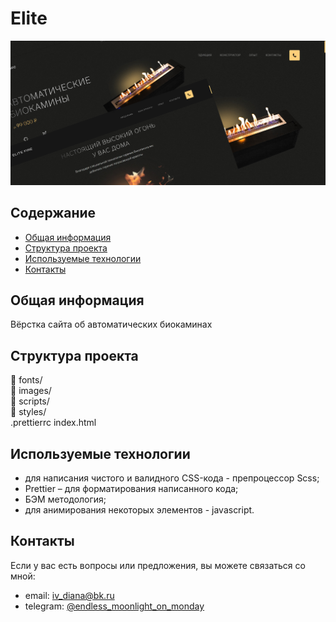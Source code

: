 # Elite
![Main photo](/main_photo10.jpg)

## Содержание
- [Общая информация](#общая-информация)
- [Структура проекта](#структура-проекта)
- [Используемые технологии](#используемые-технологии)
- [Контакты](#контакты)

## Общая информация
Вёрстка сайта об автоматических биокаминах

## Структура проекта
📁 fonts/  
📁 images/  
📁 scripts/  
📁 styles/     
.prettierrc
index.html   

## Используемые технологии
- для написания чистого и валидного CSS-кода - препроцессор Scss;
- Prettier – для форматирования написанного кода;
- БЭМ методология;
- для анимирования некоторых элементов - javascript.

## Контакты
Если у вас есть вопросы или предложения, вы можете связаться со мной:

- email: [iv_diana@bk.ru](mailto:iv_diana@bk.ru)
- telegram: [@endless_moonlight_on_monday](https://t.me/endless_moonlight_on_monday)
